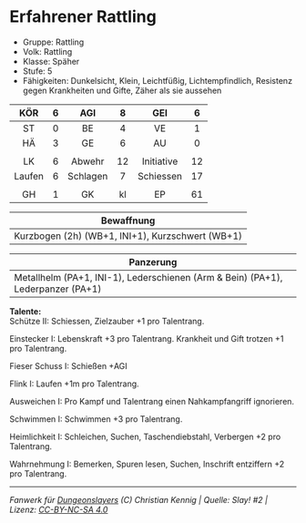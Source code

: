# Erfahrener Rattling  
- Gruppe: Rattling  
- Volk: Rattling  
- Klasse: Späher  
- Stufe: 5  
- Fähigkeiten: Dunkelsicht, Klein, Leichtfüßig, Lichtempfindlich, Resistenz gegen Krankheiten und Gifte, Zäher als sie aussehen  


| KÖR | 6 | AGI | 8 | GEI | 6 |
| :-: | :-: | :-: | :-: | :-: | :-: |
| ST | 0 | BE | 4 | VE | 1 |
| HÄ | 3 | GE | 6 | AU | 0 |
|  |
| LK | 6 | Abwehr | 12 | Initiative | 12 |
| Laufen | 6 | Schlagen | 7 | Schiessen | 17 |
|  |
| GH | 1 | GK | kl | EP | 61 |

| Bewaffnung |
| --- |
| Kurzbogen (2h) (WB+1, INI+1), Kurzschwert (WB+1) |


| Panzerung |
| --- |
| Metallhelm (PA+1, INI-1), Lederschienen (Arm & Bein) (PA+1), Lederpanzer (PA+1) |


**Talente:**  
Schütze II: Schiessen, Zielzauber +1 pro Talentrang.

Einstecker I: Lebenskraft +3 pro Talentrang. Krankheit und Gift trotzen +1 pro Talentrang.

Fieser Schuss I: Schießen +AGI

Flink I: Laufen +1m pro Talentrang.

Ausweichen I: Pro Kampf und Talentrang einen Nahkampfangriff ignorieren.

Schwimmen I: Schwimmen +3 pro Talentrang.

Heimlichkeit I: Schleichen, Suchen, Taschendiebstahl, Verbergen +2 pro Talentrang.

Wahrnehmung I: Bemerken, Spuren lesen, Suchen, Inschrift entziffern +2 pro Talentrang.





___
*Fanwerk für [Dungeonslayers](https://www.dungeonslayers.net/) (C) Christian Kennig | Quelle: Slay! #2 | Lizenz: [CC-BY-NC-SA 4.0](https://creativecommons.org/licenses/by-nc-sa/4.0/deed.de)*